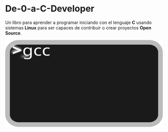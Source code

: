 # De-0-a-C-Developer
Un libro para aprender a programar iniciando con el lenguaje **C** usando sistemas **Linux** para ser capaces de contribuir o crear proyectos **Open Source**.

![Terminal](Imagenes/interprete.svg)

